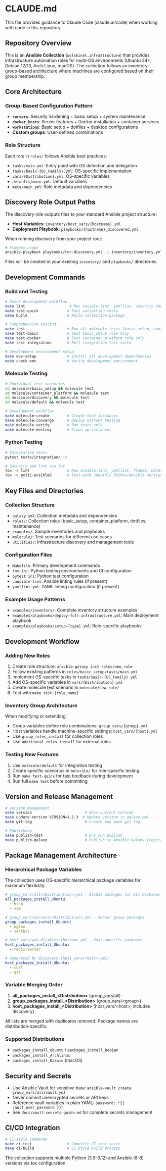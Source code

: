 # CLAUDE.md

This file provides guidance to Claude Code (claude.ai/code) when working with code in this repository.

## Repository Overview

This is an **Ansible Collection** (`wolskinet.infrastructure`) that provides infrastructure automation roles for multi-OS environments (Ubuntu 24+, Debian 12/13, Arch Linux, macOS). The collection follows an inventory-group-based architecture where machines are configured based on their group membership.

## Core Architecture

### Group-Based Configuration Pattern
- **`servers`**: Security hardening + basic setup + system maintenance
- **`docker_hosts`**: Server features + Docker installation + container services
- **`workstations`**: Basic setup + dotfiles + desktop configurations
- **Custom groups**: User-defined combinations

### Role Structure
Each role in `roles/` follows Ansible best practices:
- `tasks/main.yml`: Entry point with OS detection and delegation
- `tasks/basic-{OS_Family}.yml`: OS-specific implementation
- `vars/{Distribution}.yml`: OS-specific variables
- `defaults/main.yml`: Default variables
- `meta/main.yml`: Role metadata and dependencies

## Discovery Role Output Paths

The discovery role outputs files to your standard Ansible project structure:
- **Host Variables**: `inventory/host_vars/{hostname}.yml`
- **Deployment Playbook**: `playbooks/{hostname}_discovered.yml`

When running discovery from your project root:
```bash
# Example usage
ansible-playbook playbooks/run-discovery.yml -i inventory/inventory.yml -l target-host --ask-become-pass
```

Files will be created in your existing `inventory/` and `playbooks/` directories.

## Development Commands

### Build and Testing
```bash
# Quick development workflow
make lint                    # Run ansible-lint, yamllint, security checks
make test-quick             # Fast validation tests
make build                  # Build collection package

# Comprehensive testing
make test                   # Run all molecule tests (basic_setup, container_platform, discovery, integration)
make test-basic             # Test basic_setup role only
make test-docker            # Test container_platform role only
make test-integration       # Full integration test suite

# Development environment setup
make dev-setup              # Install all development dependencies
make check-env              # Verify development environment
```

### Molecule Testing
```bash
# Individual test scenarios
cd molecule/basic_setup && molecule test
cd molecule/container_platform && molecule test
cd molecule/discovery && molecule test
cd molecule/default && molecule test

# Development workflow
make molecule-create        # Create test instances
make molecule-converge      # Deploy without testing
make molecule-verify        # Run tests only
make molecule-destroy       # Clean up instances
```

### Python Testing
```bash
# Integration tests
pytest tests/integration/ -v

# Security and lint via tox
tox -e lint                 # Run ansible-lint, yamllint, flake8, bandit
tox -e py311-ansible8       # Test with specific Python/Ansible versions
```

## Key Files and Directories

### Collection Structure
- `galaxy.yml`: Collection metadata and dependencies
- `roles/`: Collection roles (basic_setup, container_platform, dotfiles, maintenance)
- `examples/`: Sample inventories and playbooks
- `molecule/`: Test scenarios for different use cases
- `utilities/`: Infrastructure discovery and management tools

### Configuration Files
- `Makefile`: Primary development commands
- `tox.ini`: Python testing environments and CI configuration
- `pytest.ini`: Python test configuration
- `.ansible-lint`: Ansible linting rules (if present)
- `yamllint.yml`: YAML linting configuration (if present)

### Example Usage Patterns
- `examples/inventory/`: Complete inventory structure examples
- `examples/playbooks/deploy-full-infrastructure.yml`: Main deployment playbook
- `examples/playbooks/setup-{type}.yml`: Role-specific playbooks

## Development Workflow

### Adding New Roles
1. Create role structure: `ansible-galaxy init roles/new_role`
2. Follow existing patterns in `roles/basic_setup/tasks/main.yml`
3. Implement OS-specific tasks in `tasks/basic-{OS_Family}.yml`
4. Add OS-specific variables in `vars/{Distribution}.yml`
5. Create molecule test scenario in `molecule/new_role/`
6. Test with `make test-{role_name}`

### Inventory Group Architecture
When modifying or extending:
- Group variables define role combinations: `group_vars/{group}.yml`
- Host variables handle machine-specific settings: `host_vars/{host}.yml`
- Use `group_roles_install` for collection roles
- Use `additional_roles_install` for external roles

### Testing New Features
1. Use `molecule/default` for integration testing
2. Create specific scenarios in `molecule/` for role-specific testing
3. Run `make test-quick` for fast feedback during development
4. Run full `make test` before committing

## Version and Release Management

```bash
# Version management
make version                        # Show current version
make update-version VERSION=1.2.3  # Update version in galaxy.yml
make git-tag                        # Create and push git tag

# Publishing
make publish-test                   # Dry run publish
make publish-galaxy                 # Publish to Ansible Galaxy (requires GALAXY_API_KEY)
```

## Package Management Architecture

### Hierarchical Package Variables
The collection uses OS-specific hierarchical package variables for maximum flexibility:

```yaml
# group_vars/all/<Distribution>.yml - Global packages for all machines
all_packages_install_Ubuntu:
  - htop
  - vim

# group_vars/servers/<Distribution>.yml - Server group packages  
group_packages_install_Ubuntu:
  - nginx
  - certbot

# host_vars/web-01/<Distribution>.yml - Host-specific packages
host_packages_install_Ubuntu:
  - redis-server

# Generated by discovery (host_vars/<host>.yml)
host_packages_install_Ubuntu:
  - curl
  - git
```

### Variable Merging Order
1. **all_packages_install_\<Distribution>** (group_vars/all)
2. **group_packages_install_\<Distribution>** (group_vars/\<group>)
3. **host_packages_install_\<Distribution>** (host_vars/\<host>, includes discovery)

All lists are merged with duplicates removed. Package names are distribution-specific.

### Supported Distributions
- `packages_install_Ubuntu` / `packages_install_Debian`
- `packages_install_Archlinux`
- `packages_install_Darwin` (macOS)

## Security and Secrets

- Use Ansible Vault for sensitive data: `ansible-vault create group_vars/all/vault.yml`
- Never commit unencrypted secrets or API keys
- Reference vault variables in plain YAML: `password: "{{ vault_user_password }}"`
- See `docs/vault-secrets-guide.md` for complete secrets management

## CI/CD Integration

```bash
# CI-style commands
make ci-test                # Complete CI test suite
make ci-build               # CI-style build process
```

The collection supports multiple Python (3.9-3.12) and Ansible (6-8) versions via tox configuration.